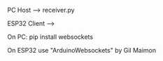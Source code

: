 PC Host      --> receiver.py

ESP32 Client --> 


On PC:
pip install websockets 

On ESP32 use "ArduinoWebsockets" by Gil Maimon
